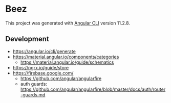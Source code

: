 # Beez

This project was generated with [Angular CLI](https://github.com/angular/angular-cli) version 11.2.8.

## Development 

 - https://angular.io/cli/generate
 - https://material.angular.io/components/categories
   - https://material.angular.io/guide/schematics
 - https://ngrx.io/guide/store
 - https://firebase.google.com/
   - https://github.com/angular/angularfire
   - auth guards: https://github.com/angular/angularfire/blob/master/docs/auth/router-guards.md

 